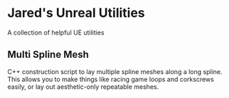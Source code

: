 # Jared's Unreal Utilities
A collection of helpful UE utilities

## Multi Spline Mesh
C++ construction script to lay multiple spline meshes along a long spline. This allows you to make things like racing game loops and corkscrews easily, or lay out aesthetic-only repeatable meshes.
